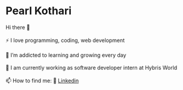 # Pearl Kothari

Hi there 👋
<br></br>
⚡ I love programming, coding, web development
<br></br>
🌱 I’m addicted to learning and growing every day
<br></br>
🔭 I am currently working as software developer intern at Hybris World
<br></br>
📫 How to find me:
    🏢 <a href="https://www.linkedin.com/in/pearlkothari2/" target="_blank">Linkedin</a>

